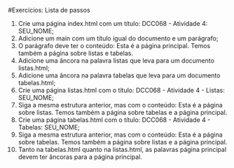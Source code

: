 #Exercícios: Lista de passos
1. Crie uma página index.html com um título: DCC068 - Atividade 4: SEU_NOME;
2. Adicione um main com um título igual do documento e um parágrafo;
3. O parágrafo deve ter o conteúdo: Esta é a página principal. Temos também a página
sobre listas e tabelas.
4. Adicione uma âncora na palavra listas que leva para um documento listas.html;
5. Adicione uma âncora na palavra tabelas que leva para um documento tabelas.html;
6. Crie uma página listas.html com o título: DCC068 - Atividade 4 - Listas: SEU_NOME;
7. Siga a mesma estrutura anterior, mas com o conteúdo: Esta é a página sobre listas.
Temos também a página sobre tabelas e a página principal.
8. Crie uma página tabelas.html com o título: DCC068 - Atividade 4 - Tabelas: SEU_NOME;
9. Siga a mesma estrutura anterior, mas com o conteúdo: Esta é a página sobre tabelas.
Temos também a página sobre listas e a página principal.
10. Tanto na tabelas.html quanto na listas.html, as palavras página principal devem ter
âncoras para a página principal.
